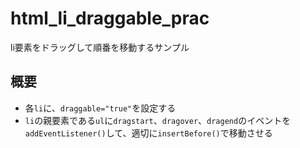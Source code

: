 # html_li_draggable_prac
li要素をドラッグして順番を移動するサンプル

## 概要
- 各`li`に、`draggable="true"`を設定する
- `li`の親要素である`ul`に`dragstart`、`dragover`、`dragend`のイベントを`addEventListener()`して、適切に`insertBefore()`で移動させる

